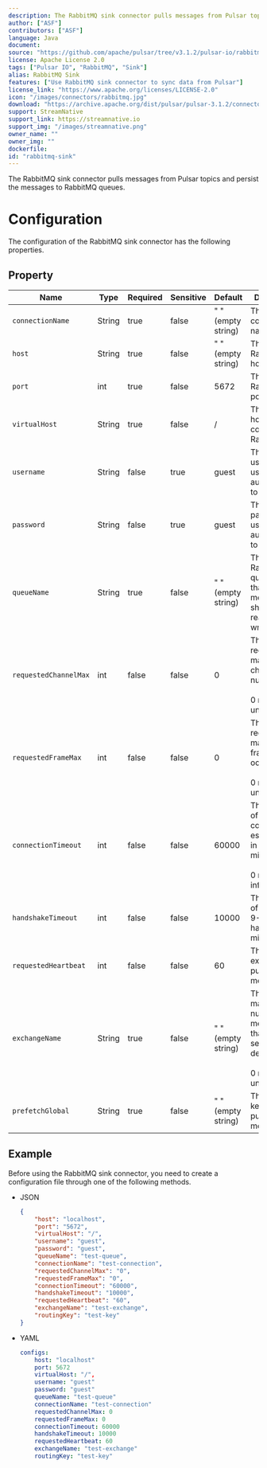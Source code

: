 ```yaml
---
description: The RabbitMQ sink connector pulls messages from Pulsar topics and persist the messages to RabbitMQ queues.
author: ["ASF"]
contributors: ["ASF"]
language: Java
document:
source: "https://github.com/apache/pulsar/tree/v3.1.2/pulsar-io/rabbitmq"
license: Apache License 2.0
tags: ["Pulsar IO", "RabbitMQ", "Sink"]
alias: RabbitMQ Sink
features: ["Use RabbitMQ sink connector to sync data from Pulsar"]
license_link: "https://www.apache.org/licenses/LICENSE-2.0"
icon: "/images/connectors/rabbitmq.jpg"
download: "https://archive.apache.org/dist/pulsar/pulsar-3.1.2/connectors/pulsar-io-rabbitmq-3.1.2.nar"
support: StreamNative
support_link: https://streamnative.io
support_img: "/images/streamnative.png"
owner_name: ""
owner_img: ""
dockerfile: 
id: "rabbitmq-sink"
---
```


The RabbitMQ sink connector pulls messages from Pulsar topics and persist the messages to RabbitMQ queues.


# Configuration 

The configuration of the RabbitMQ sink connector has the following properties.


## Property

| Name                  | Type   | Required | Sensitive | Default            | Description                                                                            |
|-----------------------|--------|----------|-----------|--------------------|----------------------------------------------------------------------------------------|
| `connectionName`      | String | true     | false     | " " (empty string) | The connection name.                                                                   |
| `host`                | String | true     | false     | " " (empty string) | The RabbitMQ host.                                                                     |
| `port`                | int    | true     | false     | 5672               | The RabbitMQ port.                                                                     |
| `virtualHost`         | String | true     | false     | /                  | The virtual host used to connect to RabbitMQ.                                          |
| `username`            | String | false    | true      | guest              | The username used to authenticate to RabbitMQ.                                         |
| `password`            | String | false    | true      | guest              | The password used to authenticate to RabbitMQ.                                         |
| `queueName`           | String | true     | false     | " " (empty string) | The RabbitMQ queue name that messages should be read from or written to.               |
| `requestedChannelMax` | int    | false    | false     | 0                  | The initially requested maximum channel number. <br><br>0 means unlimited.             |
| `requestedFrameMax`   | int    | false    | false     | 0                  | The initially requested maximum frame size in octets. <br><br>0 means unlimited.       |
| `connectionTimeout`   | int    | false    | false     | 60000              | The timeout of TCP connection establishment in milliseconds. <br><br>0 means infinite. |
| `handshakeTimeout`    | int    | false    | false     | 10000              | The timeout of AMQP0-9-1 protocol handshake in milliseconds.                           |
| `requestedHeartbeat`  | int    | false    | false     | 60                 | The exchange to publish messages.                                                      |
| `exchangeName`        | String | true     | false     | " " (empty string) | The maximum number of messages that the server delivers.<br><br> 0 means unlimited.    |
| `prefetchGlobal`      | String | true     | false     | " " (empty string) | The routing key used to publish messages.                                              |


## Example

Before using the RabbitMQ sink connector, you need to create a configuration file through one of the following methods.

* JSON 

    ```json
    {
        "host": "localhost",
        "port": "5672",
        "virtualHost": "/",
        "username": "guest",
        "password": "guest",
        "queueName": "test-queue",
        "connectionName": "test-connection",
        "requestedChannelMax": "0",
        "requestedFrameMax": "0",
        "connectionTimeout": "60000",
        "handshakeTimeout": "10000",
        "requestedHeartbeat": "60",
        "exchangeName": "test-exchange",
        "routingKey": "test-key"
    }
    ```

* YAML

    ```yaml
    configs:
        host: "localhost"
        port: 5672
        virtualHost: "/",
        username: "guest"
        password: "guest"
        queueName: "test-queue"
        connectionName: "test-connection"
        requestedChannelMax: 0
        requestedFrameMax: 0
        connectionTimeout: 60000
        handshakeTimeout: 10000
        requestedHeartbeat: 60
        exchangeName: "test-exchange"
        routingKey: "test-key"
    ```

